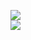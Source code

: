 [![](https://img.shields.io/badge/Made%20With-Github%20Spray-lightgrey.svg?style=for-the-badge&logo=github)](https://github.com/Annihil/github-spray#16973)  
[![](https://i.imgur.com/2DrTn0Z.gif)](https://github.com/Annihil/github-spray)